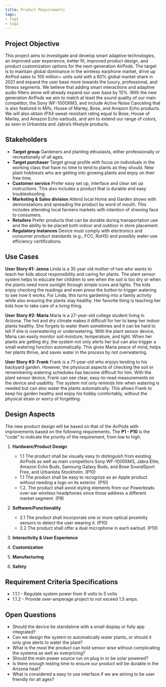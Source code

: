 ```yaml
---
title: Product Requirements
tags:
- tag1
- tag2
---
```


## Project Objective

This project aims to investigate and develop smart adaptive technologies, an improved user experience, better fit, improved product design, and product customization options for the next-generation AirPods. The target is to maintain global dominance in the wireless earphone market, drive up AirPod sales to 100 million+ units sold with a 60% global market share in 2021 and expand the user base more towards the luxury, professional, and fitness segments. We believe that adding smart interactions and adaptive audio filters alone will already expand our user base by 15%. With the new generation AirPods we aim to match at least the sound quality of our main competitor, the Sony WF-1000XM3, and include Active Noise Canceling that is also featured in Mifo, House of Marley, Bose, and Amazon Echo products. We will also obtain IPX4 sweat-resistant rating equal to Bose, House of Marley, and Amazon Echo earbuds, and aim to extend our range of colors, as seen in Urbanista and Jabra’s lifestyle products.

## Stakeholders

- **Target group** Gardeners and planting ethusiasts, either professionally or recreationally of all ages.
- **Target purchaser** Target group profile with focus on individuals in the working class that have no time to tend to plants as they should. New plant hobbiests who are getting into growing plants and enjoy on their free time.
- **Customer service** Prefer easy set up, interface and clear set up instructions. This also includes a product that is durable and easy troubleshooting.
- **Marketing & Sales division** Attend local Home and Garden shows with demonstations and spreading the product by word of mouth. This includes attending local farmers markets with intention of shwoing face to consumers.
- **Retailers** Prefer products that can be durable during transportation use and the ability to be placed both indoor and outdoor in store placement. 
- **Regulatory instances** Device must comply with electronics and consumer product standards (e.g., FCC, RoHS) and possibly water-use efficiency certifications.

## Use Cases

**User Story #1: Jenna**
Linda is a 35 year old mother of two who wants to teach her kids about responsibility and caring for plants. The plant sensor system helps to educate her children to see when the soil is too dry or when the plants need more sunlight through simple icons and lights. The kids enjoy checking the readings and even press the button to trigger watering to see how it works. For Linda, this turns gardening into a family activity while also ensuring the plants stay healthy. Her favorite thing is teaching her kids how to take care of a living thing.

**User Story #2: Maria**
Maria is a 27-year-old college student living in Arizona. The hot and dry climate makes it difficult for her to keep her indoor plants healthy. She forgets to water them sometimes and it can be hard to tell if she is overwatering or underwatering. With the plant sensor device, Maria can easily monitor soil moisture, temperature, and light. When her plants are getting dry, the system not only alerts her but can also trigger a small watering function automatically. This gives Maria peace of mind, helps her plants thrive, and saves water in the process by not overwatering.

**User Story #3: Frank**
Frank is a 71-year-old who enjoys tending to his backyard garden. However, the physiucal aspects of checking the soil or remembering watering schedules has become difficult for him. With the plant sensor device, Frank can see clear, easy-to-read measurements on the device and usability. The system not only reminds him when watering is needed but can also water the plants automatically. This allows Frank to keep his garden healthy and enjoy his hobby comfortably, without the physical strain or worry of forgetting.

## Design Aspects

The new product design will be based on that of the AirPods with improvements based on the following requirements. The **P1 - P10** is the "code" to indicate the priority of the requirement, from low to high.

1. **Hardware/Product Design**
   * 1.1 The product shall be visually easy to distinguish from existing AirPods as well as main competitors Sony WF-1000XM3, Jabra Elite, Amazon Echo Buds, Samsung Galaxy Buds, and Bose SoundSport Free, and Urbanista Stockholm. (P10)
   * 1.1 The product shall be easy to recognize as an Apple product without needing a logo on its exterior. (P10)
   * 1.2. The product shall avoid styling elements from our Powerbeats over-ear wireless headphones since those address a different market segment. (P8)
  
2. **Software/Functionality**
      * 2.1 The product shall incorporate one or more optical proximity sensors to detect the user wearing it. (P10)
      * 2.2 The product shall offer a dual microphone in each earbud. (P10)

3. **Interactivity & User Experience**

4. **Customization**

5. **Manufacturing**

6. **Safety**

## Requirement Criteria Specifications

* 1.1.1 - Regulate system power from 9 volts to 5 volts
* 1.1.2 - Provide over-amperage project to not exceed 1.5 amps.

## Open Questions

* Should the device be standalone with a small display or fully app integrated?
* Can we design the system to automatically water plants, or should it only give alerts to water the plant?
* What is the most the product can hold sensor wise without complicating the systema as well as overpricing?
* Should the main power source run on plug in or be solar powered? 
* Is there enough testing time to ensure our product will be durable in the Arizona heat?
* What is considered a easy to use interface if we are aiming to be user friendly for all ages?